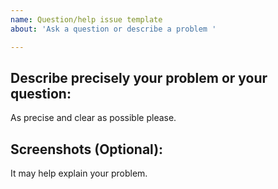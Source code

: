 ```yaml
---
name: Question/help issue template
about: 'Ask a question or describe a problem '

---
```


<!-- This form is for question/help only.

+ If you want to report a bug, please use this form: 

https://github.com/IllIlIlIlI/h/issues/new?template=bug_report.md


+ If you want to request a feature or suggest an idea, please use this form: 

https://github.com/IllIlIlIlI/h/issues/new?template=feature.md

-->


## Describe precisely your problem or your question:
As precise and clear as possible please.

## Screenshots (Optional): 
It may help explain your problem.
